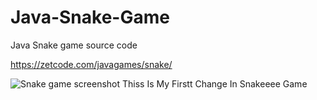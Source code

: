 # Java-Snake-Game
Java Snake game source code

https://zetcode.com/javagames/snake/  

![Snake game screenshot](snake.png)
Thiss Is My Firstt Change In Snakeeee Game
